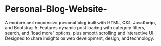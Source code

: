 # Personal-Blog-Website-
A modern and responsive personal blog built with HTML, CSS, JavaScript, and Bootstrap 5. Features dynamic post loading with category filters, search, and “load more” options, plus smooth scrolling and interactive UI. Designed to share insights on web development, design, and technology.
